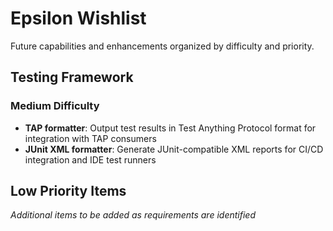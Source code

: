 # Epsilon Wishlist

Future capabilities and enhancements organized by difficulty and priority.

## Testing Framework

### Medium Difficulty
- **TAP formatter**: Output test results in Test Anything Protocol format for integration with TAP consumers
- **JUnit XML formatter**: Generate JUnit-compatible XML reports for CI/CD integration and IDE test runners

## Low Priority Items

*Additional items to be added as requirements are identified*